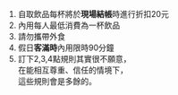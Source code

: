1. 自取飲品每杯將於**現場結帳**時進行折扣20元
1. 內用每人最低消費為一杯飲品
1. 請勿攜帶外食
1. 假日**客滿時**內用限時90分鐘
1. 訂下2,3,4點規則其實很不願意，<br />在能相互尊重、信任的情境下，<br />這些規則會是多餘的。
